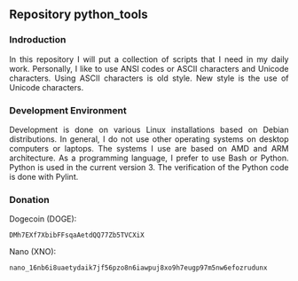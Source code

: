 ## Repository python_tools

### Indroduction

<p align="justify">In this repository I will put a collection of scripts that I need in my daily work. Personally, I like to use ANSI codes or ASCII characters and Unicode characters. Using ASCII characters is old style. New style is the use of Unicode characters.</p>

### Development Environment

<p align="justify">Development is done on various Linux installations based on Debian distributions. In general, I do not use other operating systems on desktop computers or laptops. The systems I use are based on AMD and ARM architecture. As a programming language, I prefer to use Bash or Python. Python is used in the current version 3. The verification of the Python code is done with Pylint.</p>

### Donation

Dogecoin (DOGE):

<div class="snippet-clipboard-content position-relative overflow-auto" data-snippet-clipboard-copy-content="DMh7EXf7XbibFFsqaAetdQQ77Zb5TVCXiX"><pre><code>DMh7EXf7XbibFFsqaAetdQQ77Zb5TVCXiX</code></pre></div>

Nano (XNO):

<div class="snippet-clipboard-content position-relative overflow-auto" data-snippet-clipboard-copy-content="nano_16nb6i8uaetydaik7jf56pzo8n6iawpuj8xo9h7eugp97m5nw6efozrudunx"><pre><code>nano_16nb6i8uaetydaik7jf56pzo8n6iawpuj8xo9h7eugp97m5nw6efozrudunx</code></pre></div>
